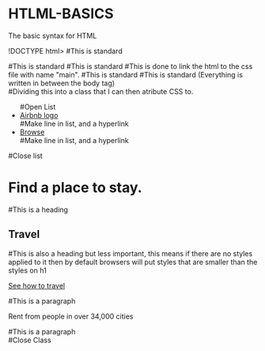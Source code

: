 # HTLML-BASICS
The basic syntax for HTML

!DOCTYPE html>                                          #This is standard
<html>                                                  #This is standard
  <head>                                                #This is standard 
    <link rel="stylesheet" href="main.css">             #This is done to link the html to the css file with name "main".
  </head>                                               #This is standard 
  
  <body>                                                #This is standard (Everything is written in between the body tag)
    <div class="nav">                                   #Dividing this into a class that I can then atribute CSS to.
      <ul>                                              #Open List
        <li><a href="#">Airbnb logo</a></li>            #Make line in list, and a hyperlink
        <li><a href="#">Browse</a></li>                 #Make line in list, and a hyperlink
      </ul>                                             #Close list
      <h1>Find a place to stay.</h1>                    #This is a heading
      <h2>Travel</h2>					                          #This is also a heading but less important, this means if there are no styles applied to it then by default browsers will put styles that are smaller than the styles on h1
      <p><a href="#">See how to travel</a></p>		#This is a paragraph
      <p>Rent from people in over 34,000 cities</p>	#This is a paragraph
    </div>                                              #Close Class
  </body>
</html>
